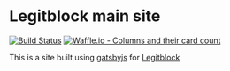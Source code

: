 # Legitblock main site

[![Build Status](https://travis-ci.org/Legitblock/legitblock.github.io.svg?branch=gatsby)](https://travis-ci.org/Legitblock/legitblock.github.io)
[![Waffle.io - Columns and their card count](https://badge.waffle.io/Legitblock/legitblock.svg?columns=all)](https://waffle.io/Legitblock/legitblock)


This is a site built using [gatsbyjs](https://www.gatsbyjs.org/)
for [Legitblock](http://legitblock.com )
